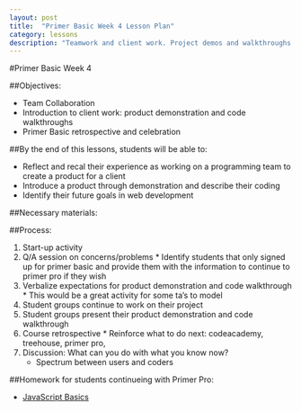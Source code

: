 ```yaml
---
layout: post
title:  "Primer Basic Week 4 Lesson Plan"
category: lessons
description: "Teamwork and client work. Project demos and walkthroughs. Retrospective & next steps."
---
```

#Primer Basic Week 4

##Objectives:
*	Team Collaboration
*	Introduction to client work: product demonstration and code walkthroughs
*	Primer Basic retrospective and celebration


##By the end of this lessons, students will be able to:
*	Reflect and recal their experience as working on a programming team  to create a product for a client
*	Introduce a product through demonstration and describe their coding
*	Identify their future goals in web development

##Necessary materials:

##Process:
1. Start-up activity
2.	Q/A session on concerns/problems
		*	Identify students that only signed up for primer basic and provide them with the information to continue to primer pro if they wish
3.	Verbalize expectations for product demonstration and code walkthrough
		*	This would be a great activity for some ta’s to model
4.	Student groups continue to work on their project
5.	Student groups present their product demonstration and code walkthrough
6.	Course retrospective
		*	Reinforce what to do next: codeacademy, treehouse, primer pro,
7. 	Discussion: What can you do with what you know now?
	*	Spectrum between users and coders

##Homework for students continueing with Primer Pro:
* [JavaScript Basics](http://teamtreehouse.com/library/javascript-basics)
